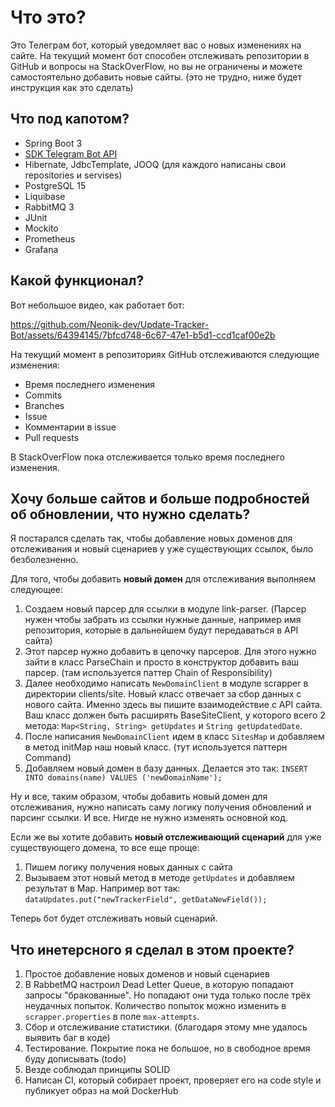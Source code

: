 # Что это?
Это Телеграм бот, который уведомляет вас о новых изменениях на сайте. На текущий момент бот способен отслеживать репозитории в GitHub и вопросы на StackOverFlow, но вы не ограничены и можете самостоятельно добавить новые сайты. (это не трудно, ниже будет инструкция как это сделать)

## Что под капотом?
* Spring Boot 3
* [SDK Telegram Bot API](https://github.com/pengrad/java-telegram-bot-api "https://github.com/pengrad/java-telegram-bot-api")
* Hibernate, JdbcTemplate, JOOQ (для каждого написаны свои repositories и servises)
* PostgreSQL 15
* Liquibase
* RabbitMQ 3
* JUnit
* Mockito
* Prometheus
* Grafana

## Какой функционал?
Вот небольшое видео, как работает бот:

https://github.com/Neonik-dev/Update-Tracker-Bot/assets/64394145/7bfcd748-6c67-47e1-b5d1-ccd1caf00e2b


На текущий момент в репозиториях GitHub отслеживаются следующие изменения:
* Время последнего изменения
* Commits
* Branches
* Issue
* Комментарии в issue
* Pull requests

В StackOverFlow пока отслеживается только время последнего изменения.

## Хочу больше сайтов и больше подробностей об обновлении, что нужно сделать?
Я постарался сделать так, чтобы добавление новых доменов для отслеживания и новый сценариев у уже существующих ссылок, было безболезненно.

Для того, чтобы добавить **новый домен** для отслеживания выполняем следующее:
1. Создаем новый парсер для ссылки в модуле link-parser. (Парсер нужен чтобы забрать из ссылки нужные данные, например имя репозитория, которые в дальнейшем будут передаваться в API сайта)
2. Этот парсер нужно добавить в цепочку парсеров. Для этого нужно зайти в класс ParseChain и просто в конструктор добавить ваш парсер. (там используется паттер Chain of Responsibility)
3. Далее необходимо написать `NewDomainClient` в модуле scrapper в директории clients/site. Новый класс отвечает за сбор данных с нового сайта. Именно здесь вы пишите взаимодействие с API сайта. Ваш класс должен быть расширять BaseSiteClient, у которого всего 2 метода: `Map<String, String> getUpdates` и `String getUpdatedDate`.
4. После написания `NewDomainClient` идем в класс `SitesMap` и добавляем в метод initMap наш новый класс. (тут используется паттерн Command)
5. Добавляем новый домен в базу данных. Делается это так: `INSERT INTO domains(name) VALUES ('newDomainName');`

Ну и все, таким образом, чтобы добавить новый домен для отслеживания, нужно написать саму логику получения обновлений и парсинг ссылки. И все. Нигде не нужно изменять основной код.

Если же вы хотите добавить **новый отслеживающий сценарий** для уже существующего домена, то все еще проще:
1. Пишем логику получения новых данных с сайта
2. Вызываем этот новый метод в методе `getUpdates` и добавляем результат в Map. Например вот так: `dataUpdates.put("newTrackerField", getDataNewField());`

Теперь бот будет отслеживать новый сценарий.

## Что инетерсного я сделал в этом проекте?
1. Простое добавление новых доменов и новый сценариев
2. В RabbetMQ настроил Dead Letter Queue, в которую попадают запросы "бракованные". Но попадают они туда только после трёх неудачных попыток. Количество попыток можно изменить в `scrapper.properties` в поле `max-attempts`.
3. Сбор и отслеживание статистики. (благодаря этому мне удалось выявить баг в коде)
4. Тестирование. Покрытие пока не большое, но в свободное время буду дописывать (todo)
5. Везде соблюдал принципы SOLID
6. Написан CI, который собирает проект, проверяет его на code style и публикует образ на мой DockerHub
